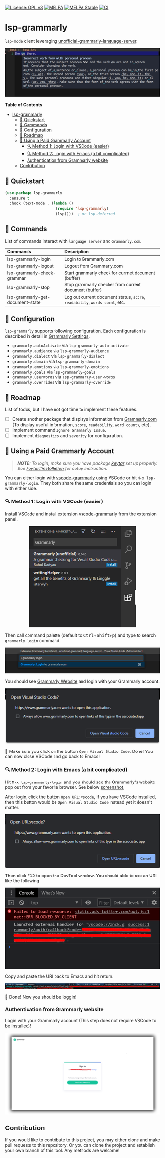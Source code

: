 [![License: GPL v3](https://img.shields.io/badge/License-GPL%20v3-blue.svg)](https://www.gnu.org/licenses/gpl-3.0)
[![MELPA](https://melpa.org/packages/lsp-grammarly-badge.svg)](https://melpa.org/#/lsp-grammarly)
[![MELPA Stable](https://stable.melpa.org/packages/lsp-grammarly-badge.svg)](https://stable.melpa.org/#/lsp-grammarly)
[![CI](https://github.com/emacs-grammarly/lsp-grammarly/actions/workflows/test.yml/badge.svg)](https://github.com/emacs-grammarly/lsp-grammarly/actions/workflows/test.yml)

# lsp-grammarly

`lsp-mode` client leveraging [unofficial-grammarly-language-server](https://github.com/znck/grammarly).

<p align="center"><img src="./etc/screenshot.png"/></p>

<!-- markdown-toc start - Don't edit this section. Run M-x markdown-toc-refresh-toc -->
**Table of Contents**

- [lsp-grammarly](#lsp-grammarly)
    - [:floppy_disk: Quickstart](#floppy_disk-quickstart)
    - [:card_index: Commands](#card_index-commands)
    - [:wrench: Configuration](#wrench-configuration)
    - [:pencil: Roadmap](#pencil-roadmap)
    - [:money_with_wings: Using a Paid Grammarly Account](#money_with_wings-using-a-paid-grammarly-account)
        - [:mag: Method 1: Login with VSCode (easier)](#mag-method-1-login-with-vscode-easier)
        - [:mag: Method 2: Login with Emacs (a bit complicated)](#mag-method-2-login-with-emacs-a-bit-complicated)
        - [Authentication from Grammarly website](#authentication-from-grammarly-website)
    - [Contribution](#contribution)

<!-- markdown-toc end -->

## :floppy_disk: Quickstart

```el
(use-package lsp-grammarly
  :ensure t
  :hook (text-mode . (lambda ()
                       (require 'lsp-grammarly)
                       (lsp))))  ; or lsp-deferred
```

## :card_index: Commands

List of commands interact with `language server` and `Grammarly.com`.

| Commands                         | Description                                                            |
|:---------------------------------|:-----------------------------------------------------------------------|
| lsp-grammarly-login              | Login to Grammarly.com                                                 |
| lsp-grammarly-logout             | Logout from Grammarly.com                                              |
| lsp-grammarly-check-grammar      | Start grammarly check for currnet document (buffer)                    |
| lsp-grammarly-stop               | Stop grammarly checker from current document (buffer)                  |
| lsp-grammarly-get-document-state | Log out current document status, `score`, `readability`, `words count`, etc. |

## :wrench: Configuration

`lsp-grammarly` supports following configuration. Each configuration is described in
detail in [Grammarly Settings](https://github.com/znck/grammarly#extension-settings).

* `grammarly.autoActivate` via `lsp-grammarly-auto-activate`
* `grammarly.audience` via `lsp-grammarly-audience`
* `grammarly.dialect` via `lsp-grammarly-dialect`
* `grammarly.domain` via `lsp-grammarly-domain`
* `grammarly.emotions` via `lsp-grammarly-emotions`
* `grammarly.goals` via `lsp-grammarly-goals`
* `grammarly.userWords` via `lsp-grammarly-user-words`
* `grammarly.overrides` via `lsp-grammarly-override`

## :pencil: Roadmap

List of todos, but I have not got time to implement these features.

- [ ] Create another package that displays information from [Grammarly.com](https://www.grammarly.com/)
(To display useful information, `score`, `readability`, `word counts`, etc).
- [ ] Implement command `Ignore Grammarly Issue`.
- [ ] Implement `diagnostics` and `severity` for configuration.

## :money_with_wings: Using a Paid Grammarly Account

> ***NOTE:** To login, make sure you have package [keytar](https://github.com/emacs-grammarly/keytar)
set up properly. See [keytar#installation](https://github.com/emacs-grammarly/keytar#installation)
for setup instruction.*

You can either login with [vscode-grammarly](https://marketplace.visualstudio.com/items?itemName=znck.grammarly)
using VSCode or hit `M-x lsp-grammarly-login`. They both share the same credentials
so you can login with either side.

### :mag: Method 1: Login with VSCode (easier)

Install VSCode and install extension [vscode-grammarly](https://marketplace.visualstudio.com/items?itemName=znck.grammarly)
from the extension panel.

<p align="center"><img src="./etc/login/vscode-grammarly-extension.png"/></p>

Then call command palette (default to <kbd>Ctrl</kbd>+<kbd>Shift</kbd>+<kbd>p</kbd>)
and type to search `grammarly login` command.

<p align="center"><img src="./etc/login/vscode-grammarly-login.png"/></p>

You should see [Grammarly Website](#authentication-from-grammarly-website) and
login with your Grammarly account.

<p align="center"><img src="./etc/login/open-app-vscode.png"/></p>

:tada: Make sure you click on the button `Open Visual Studio Code`. Done! You
can now close VSCode and go back to Emacs!

### :mag: Method 2: Login with Emacs (a bit complicated)

Hit `M-x lsp-grammarly-login` and you should see the Grammarly's website pop out
from your favorite browser. See below [screenshot](#authentication-from-grammarly-website),

After login, click the button `Open URL:vscode`, If you have VSCode installed, then
this button would be `Open Visual Studio Code` instead yet it doesn't matter.

<p align="center"><img src="./etc/login/open-url-vscode.png"/></p>

Then click <kbd>F12</kbd> to open the DevTool window. You should able to see
an URI like the following

<p align="center"><img src="./etc/login/external-handler.png"/></p>

Copy and paste the URI back to Emacs and hit return.

<p align="center"><img src="./etc/login/emacs-paste.png"/></p>


:tada: Done! Now you should be loggin!

### Authentication from Grammarly website

Login with your Grammarly account (This step does not require VSCode to be
installed)!

<p align="center"><img src="./etc/login/grammarly-website.png"/></p>

## Contribution

If you would like to contribute to this project, you may either
clone and make pull requests to this repository. Or you can
clone the project and establish your own branch of this tool.
Any methods are welcome!
